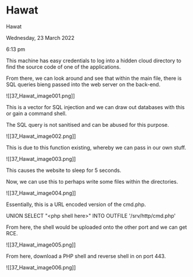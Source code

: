 # Hawat

Hawat

Wednesday, 23 March 2022

6:13 pm

This machine has easy credentials to log into a hidden cloud directory to find the source code of one of the applications.

&#x20;

From there, we can look around and see that within the main file, there is SQL queries bieng passed into the web server on the back-end.

&#x20;

!\[\[37\_Hawat\_image001.png]]

This is a vector for SQL injection and we can draw out databases with this or gain a command shell.

&#x20;

The SQL query is not sanitised and can be abused for this purpose.

&#x20;

!\[\[37\_Hawat\_image002.png]]

This is due to this function existing, whereby we can pass in our own stuff.

!\[\[37\_Hawat\_image003.png]]

This causes the website to sleep for 5 seconds.

&#x20;

Now, we can use this to perhaps write some files within the directories.

!\[\[37\_Hawat\_image004.png]]

&#x20;

Essentially, this is a URL encoded version of the cmd.php.

UNION SELECT "\<php shell here>" INTO OUTFILE '/srv/http/cmd.php'

&#x20;

From here, the shell would be uploaded onto the other port and we can get RCE.

!\[\[37\_Hawat\_image005.png]]

&#x20;

From here, download a PHP shell and reverse shell in on port 443.

!\[\[37\_Hawat\_image006.png]]

&#x20;

&#x20;
